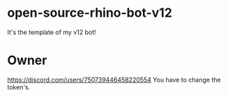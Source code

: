 # open-source-rhino-bot-v12
It's the template of my v12 bot!
# Owner
https://discord.com/users/750739446458220554
You have to change the token's.
